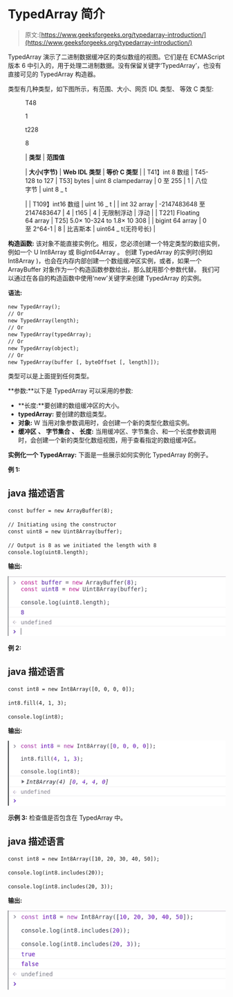 # TypedArray 简介

> 原文:[https://www.geeksforgeeks.org/typedarray-introduction/](https://www.geeksforgeeks.org/typedarray-introduction/)

TypedArray 演示了二进制数据缓冲区的类似数组的视图。它们是在 ECMAScript 版本 6 中引入的，用于处理二进制数据。没有保留关键字‘TypedArray’，也没有直接可见的 TypedArray 构造器。

类型有几种类型，如下图所示，有范围、大小、网页 IDL 类型、 等效 C 类型:

<figure class="table">T48

1

t228

8

| **类型** | **范围值**

 | **大小(字节)** | **Web IDL 类型** | **等价 C 类型** |
| T41】int 8 数组 | T45-128 to 127 | T53] bytes | uint 8 clampedarray | 0 至 255 | 1 | 八位字节 | uint 8 _ t

 |
| T109】int16 数组 | uint 16 _ t |
| int 32 array | -2147483648 至 2147483647 | 4 | t165 | 4 | 无限制浮动 | 浮动 |
| T221] Floating 64 array | T25] 5.0× 10-324 to 1.8× 10 308 |
| bigint 64 array | 0 至 2^64-1 | 8 | 比吉斯本 | uint64 _ t(无符号长) |

</figure>

**构造函数:** 该对象不能直接实例化。相反，您必须创建一个特定类型的数组实例，例如一个 U Int8Array 或 BigInt64Array 。
创建 TypedArray 的实例时(例如 Int8Array )，也会在内存内部创建一个数组缓冲区实例，或者，如果一个 ArrayBuffer 对象作为一个构造函数参数给出，那么就用那个参数代替。
我们可以通过在各自的构造函数中使用‘new’关键字来创建 TypedArray 的实例。

**语法:**

```
new TypedArray();
// Or
new TypedArray(length);
// Or
new TypedArray(typedArray);
// Or
new TypedArray(object);
// Or
new TypedArray(buffer [, byteOffset [, length]]);

```

类型可以是上面提到任何类型。

**参数:**以下是 TypedArray 可以采用的参数:

*   **长度:**要创建的数组缓冲区的大小。
*   **typedArray:** 要创建的数组类型。
*   **对象:** W 当用对象参数调用时，会创建一个新的类型化数组实例。
*   **缓冲区** **、** **字节集合** **、** **长度:** 当用缓冲区、字节集合、和一个长度参数调用时，会创建一个新的类型化数组视图，用于查看指定的数组缓冲区。

**实例化一个 TypedArray:** 下面是一些展示如何实例化 TypedArray 的例子。

**例 1:**

## java 描述语言

```
const buffer = new ArrayBuffer(8);

// Initiating using the constructor
const uint8 = new Uint8Array(buffer);

// Output is 8 as we initiated the length with 8
console.log(uint8.length);
```

**输出:**

![](img/c6d9ac401435c43a956842f24dc75680.png)

**例 2:**

## java 描述语言

```
const int8 = new Int8Array([0, 0, 0, 0]);

int8.fill(4, 1, 3);

console.log(int8);
```

**输出:**

![](img/7489ee13219d9e762ec45f334f3d1918.png)

**示例 3:** 检查值是否包含在 TypedArray 中。

## java 描述语言

```
const int8 = new Int8Array([10, 20, 30, 40, 50]);

console.log(int8.includes(20));

console.log(int8.includes(20, 3));
```

**输出:**

![](img/b61e2c4006ef98d8530a72a5db6f951d.png)